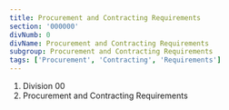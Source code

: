 ```yaml
---
title: Procurement and Contracting Requirements
section: '000000'
divNumb: 0
divName: Procurement and Contracting Requirements
subgroup: Procurement and Contracting Requirements
tags: ['Procurement', 'Contracting', 'Requirements']
---
```


1. Division 00
2. Procurement and Contracting Requirements

